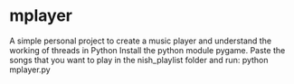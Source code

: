 # mplayer
A simple personal project to create a music player and understand the working of threads in Python
Install the python module pygame.
Paste the songs that you want to play in the nish_playlist folder and run: python mplayer.py
